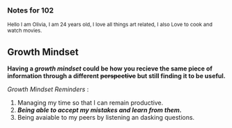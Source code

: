 ### Notes for 102

<sub>Hello I am Olivia, I am 24 years old, I love all things art related, I also Love to cook and watch movies.</sub>
 ## Growth Mindset
 **Having a _growth mindset_ could be how you recieve the same piece of information through a different ~~perspective~~ but still finding it to be useful.**  


*Growth Mindset Reminders* : 
1. Managing my time so that I can remain productive.
2. ***Being able to accept my mistakes and learn from them.*** 
3. Being avaiable to my peers by listening an dasking questions.

